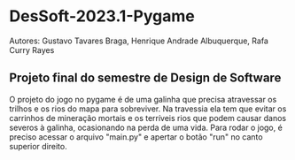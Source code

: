 # DesSoft-2023.1-Pygame

Autores: Gustavo Tavares Braga, Henrique Andrade Albuquerque, Rafa Curry Rayes

## Projeto final do semestre de Design de Software
O projeto do jogo no pygame é de uma galinha que precisa atravessar os trilhos e os rios do mapa para sobreviver. Na travessia ela tem que evitar os carrinhos de mineração mortais e os terríveis rios que podem causar danos severos à galinha, ocasionando na perda de uma vida. Para rodar o jogo, é preciso acessar o arquivo "main.py" e apertar o botão "run" no canto superior direito.
